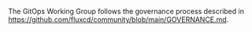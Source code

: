 The GitOps Working Group follows the governance process described in https://github.com/fluxcd/community/blob/main/GOVERNANCE.md.
